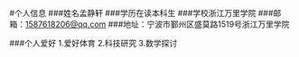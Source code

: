 #个人信息
###姓名孟静轩
###学历在读本科生
###学校浙江万里学院
###邮箱：1587618206@qq.com
###地址：宁波市鄞州区盛莫路1519号浙江万里学院

###个人爱好
1.爱好体育
2.科技研究
3.数学探讨
